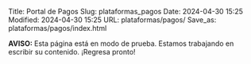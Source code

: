 Title: Portal de Pagos
Slug: plataformas_pagos
Date: 2024-04-30 15:25
Modified: 2024-04-30 15:25
URL: plataformas/pagos/
Save_as: plataformas/pagos/index.html

**AVISO:** Esta página está en modo de prueba. Estamos trabajando en escribir su contenido. ¡Regresa pronto!
